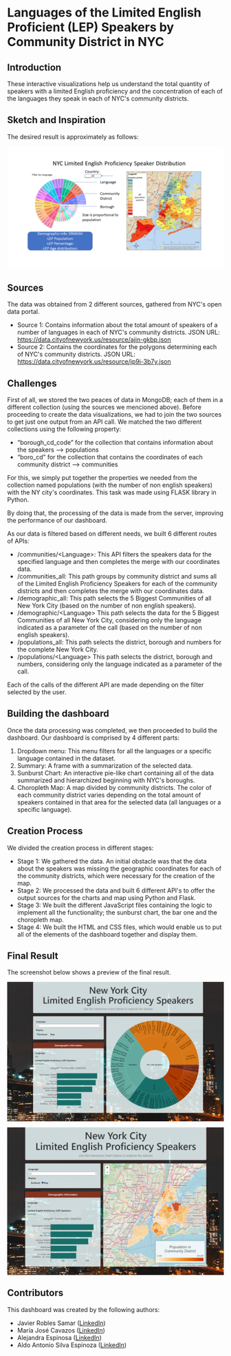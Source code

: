<h1 class="p1">Languages of the Limited English Proficient (LEP) Speakers by Community District in NYC</h1>
<h2>Introduction</h2>
<p>These interactive visualizations help us understand the total quantity of speakers with a limited English proficiency and the concentration of each of the languages they speak in each of NYC's community districts.</p>
<h2>Sketch and Inspiration</h2>
<p>The desired result is approximately as follows:</p>
<p data-sourcepos="9:1-10:26" dir="auto"><a target="_blank" rel="noopener noreferrer" href="https://github.com/javrobs/nyc_lep_speakers/blob/main/images/draft.png"><img src="https://github.com/javrobs/nyc_lep_speakers/raw/main/images/draft.png" alt="draft" /></a></p>
<h2>Sources</h2>
<p>The data was obtained from 2 different sources, gathered from NYC's open data portal.&nbsp;</p>
<ul>
<li>Source 1: Contains information about the total amount of speakers of a number of languages in each of NYC's community districts. JSON URL: <a href="https://data.cityofnewyork.us/resource/ajin-gkbp.json">https://data.cityofnewyork.us/resource/ajin-gkbp.json</a></li>
<li>Source 2: Contains the coordinates for the polygons determining each of NYC's community districts. JSON URL: <a href="https://data.cityofnewyork.us/resource/jp9i-3b7y.json">https://data.cityofnewyork.us/resource/jp9i-3b7y.json</a></li>
</ul>
<h2>Challenges</h2>
<p>First of all, we stored the two peaces of data in MongoDB; each of them in a different collection (using the sources we mencioned above).
Before proceeding to create the data visualizations, we had to join the two sources to get just one output from an API call.
 We matched the two different collections using the following property:</p>
<ul>
<li>&ldquo;borough_cd_code&rdquo; for the collection that contains information about the speakers --> populations</li>
<li>&ldquo;boro_cd&rdquo; for the collection that contains the coordinates of each community district --> communities</li>
</ul>
<p>For this, we simply put together the properties we needed from the collection named populations (with the number of non english speakers) with  the NY city's coordinates. This task was made using FLASK library in Python. 

By doing that, the processing of the data is made from the server, improving the performance of our dashboard. </p>

<p>As our data is filtered based on different needs, we built 6 different routes of APIs:</p>
<ul>
<li>/communities/&lt;Language&gt;: This API filters the speakers data for the specified language and then completes the merge with our coordinates data.</li>
<li>/communities_all: This path groups by community district and sums all of the Limited English Proficiency Speakers for each of the community districts and then completes the merge with our coordinates data.</li>
<li>/demographic_all: This path selects the 5 Biggest Communities of all New York City (based on the number of non english speakers).</li><li>/demographic/&lt;Language&gt; This path selects the data for the 5 Biggest Communities of all New York City, considering only the language indicated as a parameter of the call (based on the number of non english speakers).</li>
<li>/populations_all: This path selects the district, borough and numbers for the complete New York City.</li>
<li>/populations/&lt;Language&gt; This path selects the district, borough and numbers, considering only the language indicated as a parameter of the call.</li>

</ul>
<p>Each of the calls of the different API are made depending on the filter selected by the user.</p>
<h2>Building the dashboard</h2>
<p>Once the data processing was completed, we then proceeded to build the dashboard. Our dashboard is comprised by 4 different parts:</p>
<ol>
<li>Dropdown menu: This menu filters for all the languages or a specific language contained in the dataset.</li>
<li>Summary: A frame with a summarization of the selected data.</li>
<li>Sunburst Chart: An interactive pie-like chart containing all of the data summarized and hierarchized beginning with NYC's boroughs.</li>
<li>Choropleth Map: A map divided by community districts. The color of each community district varies depending on the total amount of speakers contained in that area for the selected data (all languages or a specific language).</li>
</ol>
<h2>Creation Process</h2>
<p>We divided the creation process in different stages:</p>
<ul>
<li>Stage 1: We gathered the data. An initial obstacle was that the data about the speakers was missing the geographic coordinates for each of the community districts, which were necessary for the creation of the map.</li>
<li>Stage 2: We processed the data and built 6 different API's to offer the output sources for the charts and map using Python and Flask.</li>
<li>Stage 3: We built the different JavaScript files containing the logic to implement all the functionality; the sunburst chart, the bar one and the choropleth map.</li>
<li>Stage 4: We built the HTML and CSS files, which would enable us to put all of the elements of the dashboard together and display them.</li>
</ul>
<h2>Final Result</h2>
<p>The screenshot below shows a preview of the final result.</p>
<p><img src="https://github.com/javrobs/nyc_lep_speakers/blob/main/images/dashboard.png?raw=true" alt="dashboard_map.png" style="display: block; margin-left: auto; margin-right: auto;" /></p>
<p><img src="https://github.com/javrobs/nyc_lep_speakers/blob/main/images/dashboard_map.png?raw=true" alt="dashboard_map.png" style="display: block; margin-left: auto; margin-right: auto;" /></p>
<h2>Contributors</h2>
<p>This dashboard was created by the following authors:</p>
<ul>
<li>Javier Robles Samar (<a href="https://www.linkedin.com/in/javier-robles-samar/">LinkedIn</a>)</li>
<li>Mar&iacute;a Jos&eacute; Cavazos (<a href="https://www.linkedin.com/in/marijose-cavazos-b2a353110/">LinkedIn</a>)</li>
<li>Alejandra Espinosa (<a href="https://www.linkedin.com/in/z-ale-espinosa/">LinkedIn</a>)</li>
<li>Aldo Antonio Silva Espinoza (<a href="https://www.linkedin.com/in/aldoslv/">LinkedIn</a>)</li>
</ul>

